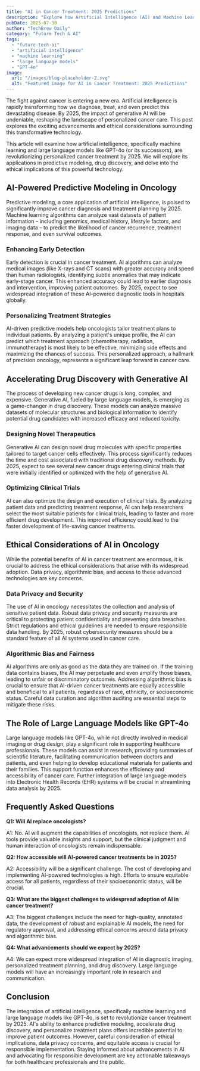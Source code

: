 ```yaml
---
title: "AI in Cancer Treatment: 2025 Predictions"
description: "Explore how Artificial Intelligence (AI) and Machine Learning are revolutionizing personalized cancer treatment through predictive modeling & drug discovery. Understand the ethical considerations and future of AI in oncology. Read now!"
pubDate: 2025-07-30
author: "TechBrew Daily"
category: "Future Tech & AI"
tags:
  - "future-tech-ai"
  - "artificial intelligence"
  - "machine learning"
  - "large language models"
  - "GPT-4o"
image:
  url: "/images/blog-placeholder-2.svg"
  alt: "Featured image for AI in Cancer Treatment: 2025 Predictions"
---
```


The fight against cancer is entering a new era.  Artificial intelligence is rapidly transforming how we diagnose, treat, and even predict this devastating disease. By 2025, the impact of generative AI will be undeniable, reshaping the landscape of personalized cancer care.  This post explores the exciting advancements and ethical considerations surrounding this transformative technology.

This article will examine how artificial intelligence, specifically machine learning and large language models like GPT-4o (or its successors), are revolutionizing personalized cancer treatment by 2025. We will explore its applications in predictive modeling, drug discovery, and delve into the ethical implications of this powerful technology.


## AI-Powered Predictive Modeling in Oncology

Predictive modeling, a core application of artificial intelligence, is poised to significantly improve cancer diagnosis and treatment planning by 2025.  Machine learning algorithms can analyze vast datasets of patient information – including genomics, medical history, lifestyle factors, and imaging data – to predict the likelihood of cancer recurrence, treatment response, and even survival outcomes.

### Enhancing Early Detection

Early detection is crucial in cancer treatment.  AI algorithms can analyze medical images (like X-rays and CT scans) with greater accuracy and speed than human radiologists, identifying subtle anomalies that may indicate early-stage cancer.  This enhanced accuracy could lead to earlier diagnosis and intervention, improving patient outcomes.  By 2025, expect to see widespread integration of these AI-powered diagnostic tools in hospitals globally.

### Personalizing Treatment Strategies

AI-driven predictive models help oncologists tailor treatment plans to individual patients.  By analyzing a patient's unique profile, the AI can predict which treatment approach (chemotherapy, radiation, immunotherapy) is most likely to be effective, minimizing side effects and maximizing the chances of success.  This personalized approach, a hallmark of precision oncology, represents a significant leap forward in cancer care.


## Accelerating Drug Discovery with Generative AI

The process of developing new cancer drugs is long, complex, and expensive. Generative AI, fueled by large language models, is emerging as a game-changer in drug discovery. These models can analyze massive datasets of molecular structures and biological information to identify potential drug candidates with increased efficacy and reduced toxicity.

### Designing Novel Therapeutics

Generative AI can design novel drug molecules with specific properties tailored to target cancer cells effectively.  This process significantly reduces the time and cost associated with traditional drug discovery methods. By 2025, expect to see several new cancer drugs entering clinical trials that were initially identified or optimized with the help of generative AI.

### Optimizing Clinical Trials

AI can also optimize the design and execution of clinical trials.  By analyzing patient data and predicting treatment response, AI can help researchers select the most suitable patients for clinical trials, leading to faster and more efficient drug development.  This improved efficiency could lead to the faster development of life-saving cancer treatments.


## Ethical Considerations of AI in Oncology

While the potential benefits of AI in cancer treatment are enormous, it is crucial to address the ethical considerations that arise with its widespread adoption.  Data privacy, algorithmic bias, and access to these advanced technologies are key concerns.

### Data Privacy and Security

The use of AI in oncology necessitates the collection and analysis of sensitive patient data.  Robust data privacy and security measures are critical to protecting patient confidentiality and preventing data breaches.  Strict regulations and ethical guidelines are needed to ensure responsible data handling.  By 2025, robust cybersecurity measures should be a standard feature of all AI systems used in cancer care.

### Algorithmic Bias and Fairness

AI algorithms are only as good as the data they are trained on.  If the training data contains biases, the AI may perpetuate and even amplify those biases, leading to unfair or discriminatory outcomes.  Addressing algorithmic bias is crucial to ensure that AI-driven cancer treatments are equally accessible and beneficial to all patients, regardless of race, ethnicity, or socioeconomic status.  Careful data curation and algorithm auditing are essential steps to mitigate these risks.


## The Role of Large Language Models like GPT-4o

Large language models like GPT-4o, while not directly involved in medical imaging or drug design, play a significant role in supporting healthcare professionals.  These models can assist in research, providing summaries of scientific literature, facilitating communication between doctors and patients, and even helping to develop educational materials for patients and their families.   This support function enhances the efficiency and accessibility of cancer care.  Further integration of large language models into Electronic Health Records (EHR) systems will be crucial in streamlining data analysis by 2025.

## Frequently Asked Questions

**Q1: Will AI replace oncologists?**

A1: No. AI will augment the capabilities of oncologists, not replace them.  AI tools provide valuable insights and support, but the clinical judgment and human interaction of oncologists remain indispensable.

**Q2: How accessible will AI-powered cancer treatments be in 2025?**

A2:  Accessibility will be a significant challenge.  The cost of developing and implementing AI-powered technologies is high.  Efforts to ensure equitable access for all patients, regardless of their socioeconomic status, will be crucial.

**Q3: What are the biggest challenges to widespread adoption of AI in cancer treatment?**

A3:  The biggest challenges include the need for high-quality, annotated data, the development of robust and explainable AI models, the need for regulatory approval, and addressing ethical concerns around data privacy and algorithmic bias.

**Q4: What advancements should we expect by 2025?**

A4:  We can expect more widespread integration of AI in diagnostic imaging, personalized treatment planning, and drug discovery.  Large language models will have an increasingly important role in research and communication.


## Conclusion

The integration of artificial intelligence, specifically machine learning and large language models like GPT-4o, is set to revolutionize cancer treatment by 2025.  AI's ability to enhance predictive modeling, accelerate drug discovery, and personalize treatment plans offers incredible potential to improve patient outcomes.  However, careful consideration of ethical implications, data privacy concerns, and equitable access is crucial for responsible implementation.  Staying informed about advancements in AI and advocating for responsible development are key actionable takeaways for both healthcare professionals and the public.